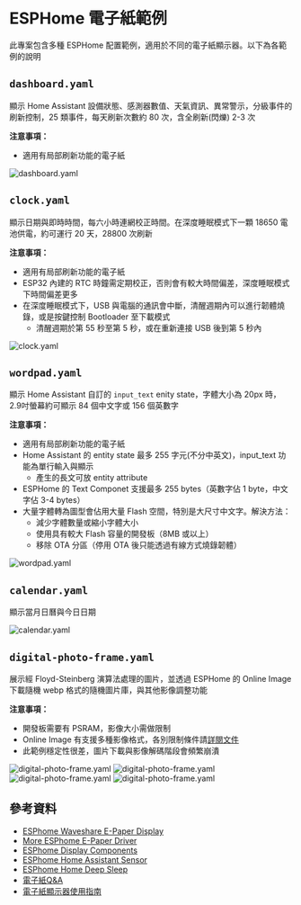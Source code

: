 # ESPHome 電子紙範例

此專案包含多種 ESPHome 配置範例，適用於不同的電子紙顯示器。以下為各範例的說明

## `dashboard.yaml`
顯示 Home Assistant 設備狀態、感測器數值、天氣資訊、異常警示，分級事件的刷新控制，25 類事件，每天刷新次數約 80 次，含全刷新(閃爍) 2-3 次

**注意事項：**
- 適用有局部刷新功能的電子紙

![dashboard.yaml](images/dashboard.jpg)

## `clock.yaml`
顯示日期與即時時間，每六小時連網校正時間。在深度睡眠模式下一顆 18650 電池供電，約可運行 20 天，28800 次刷新

**注意事項：**
- 適用有局部刷新功能的電子紙
- ESP32 內建的 RTC 時鐘需定期校正，否則會有較大時間偏差，深度睡眠模式下時間偏差更多
- 在深度睡眠模式下，USB 與電腦的通訊會中斷，清醒週期內可以進行韌體燒錄，或是按鍵控制 Bootloader 至下載模式
  - 清醒週期於第 55 秒至第 5 秒，或在重新連接 USB 後到第 5 秒內

![clock.yaml](images/clock.jpg)

## `wordpad.yaml`
顯示 Home Assistant 自訂的 `input_text` enity state，字體大小為 20px 時，2.9吋螢幕約可顯示 84 個中文字或 156 個英數字

**注意事項：**
- 適用有局部刷新功能的電子紙
- Home Assistant 的 entity state 最多 255 字元(不分中英文)，input_text 功能為單行輸入與顯示
  - 產生的長文可放 entity attribute
- ESPHome 的 Text Componet 支援最多 255 bytes（英數字佔 1 byte，中文字佔 3-4 bytes）
- 大量字體轉為圖型會佔用大量 Flash 空間，特別是大尺寸中文字。解決方法：
  - 減少字體數量或縮小字體大小
  - 使用具有較大 Flash 容量的開發板（8MB 或以上）
  - 移除 OTA 分區（停用 OTA 後只能透過有線方式燒錄韌體）

![wordpad.yaml](images/wordpad.jpg)

## `calendar.yaml`
顯示當月日曆與今日日期

![calendar.yaml](images/calendar.jpg)

## `digital-photo-frame.yaml`
展示經 Floyd-Steinberg 演算法處理的圖片，並透過 ESPHome 的 Online Image 下載隨機 webp 格式的隨機圖片庫，與其他影像調整功能

**注意事項：**
- 開發板需要有 PSRAM，影像大小需做限制
- Online Image 有支援多種影像格式，各別限制條件請[詳閱文件](https://esphome.io/components/online_image.html)
- 此範例穩定性很差，圖片下載與影像解碼階段會頻繁崩潰

![digital-photo-frame.yaml](images/digital-photo-frame-4.2-1.jpg)
![digital-photo-frame.yaml](images/digital-photo-frame-4.2-2.jpg)
![digital-photo-frame.yaml](images/digital-photo-frame-4.2-3.jpg)
![digital-photo-frame.yaml](images/digital-photo-frame-7.5.jpg)

## 參考資料
- [ESPhome Waveshare E-Paper Display](https://esphome.io/components/display/waveshare_epaper.html)
- [More ESPhome E-Paper Driver](https://github.com/parkghost/epd)
- [ESPhome Display Components](https://esphome.io/components/#display-components)
- [ESPhome Home Assistant Sensor](https://esphome.io/components/sensor/homeassistant)
- [ESPhome Home Deep Sleep](https://esphome.io/components/deep_sleep.html)
- [電子紙Q&A](https://www.good-display.cn/news/68.html)
- [電子紙顯示器使用指南](https://www.good-display.cn/news/69.html)